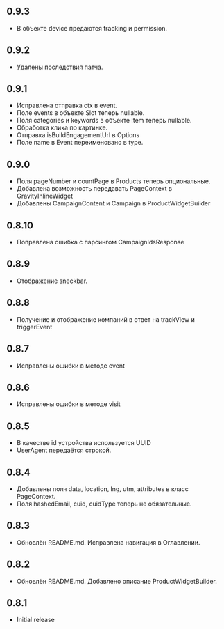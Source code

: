 ## 0.9.3

* В объекте device предаются tracking и permission.

## 0.9.2

* Удалены последствия патча.

## 0.9.1

* Исправлена отправка ctx в event.
* Поле events в объекте Slot теперь nullable.
* Поля categories и keywords в объекте Item теперь nullable.
* Обработка клика по картинке.
* Отправка isBuildEngagementUrl в Options
* Поле name в Event переименовано в type.

## 0.9.0

* Поля pageNumber и countPage в Products теперь опциональные.
* Добавлена возможность передавать PageContext в GravityInlineWidget
* Добавлены CampaignContent и Campaign в ProductWidgetBuilder

## 0.8.10

* Поправлена ошибка с парсингом CampaignIdsResponse

## 0.8.9

* Отображение sneckbar.

## 0.8.8

* Получение и отображение компаний в ответ на trackView и triggerEvent

## 0.8.7

* Исправлены ошибки в методе event

## 0.8.6

* Исправлены ошибки в методе visit

## 0.8.5

* В качестве id устройства используется UUID
* UserAgent передаётся строкой.

## 0.8.4

* Добавлены поля data, location, lng, utm, attributes в класс PageContext.
* Поля hashedEmail, cuid, cuidType теперь не обязательные.

## 0.8.3

* Обновлён README.md. Исправлена навигация в Оглавлении.

## 0.8.2

* Обновлён README.md. Добавлено описание ProductWidgetBuilder.

## 0.8.1

* Initial release
